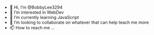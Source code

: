 - 👋 Hi, I’m @BobbyLee3294
- 👀 I’m interested in WebDev
- 🌱 I’m currently learning JavaScript 
- 💞️ I’m looking to collaborate on whatever that can help teach me more
- 📫 How to reach me ...

<!---
BobbyLee3294/BobbyLee3294 is a ✨ special ✨ repository because its `README.md` (this file) appears on your GitHub profile.
You can click the Preview link to take a look at your changes.
--->
